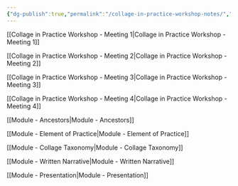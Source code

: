 ```yaml
---
{"dg-publish":true,"permalink":"/collage-in-practice-workshop-notes/","created":"2024-01-23T17:50:40.289-05:00","updated":"2024-01-25T15:12:49.299-05:00"}
---
```



[[Collage in Practice Workshop - Meeting 1\|Collage in Practice Workshop - Meeting 1]]

[[Collage in Practice Workshop - Meeting 2\|Collage in Practice Workshop - Meeting 2]]

[[Collage in Practice Workshop - Meeting 3\|Collage in Practice Workshop - Meeting 3]]

[[Collage in Practice Workshop - Meeting 4\|Collage in Practice Workshop - Meeting 4]]

[[Module - Ancestors\|Module - Ancestors]]

[[Module - Element of Practice\|Module - Element of Practice]]

[[Module - Collage Taxonomy\|Module - Collage Taxonomy]]

[[Module - Written Narrative\|Module - Written Narrative]]

[[Module - Presentation\|Module - Presentation]]
